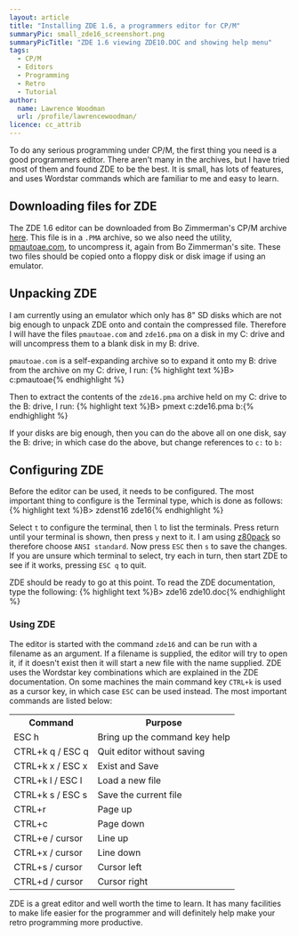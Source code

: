 ```yaml
---
layout: article
title: "Installing ZDE 1.6, a programmers editor for CP/M"
summaryPic: small_zde16_screenshort.png
summaryPicTitle: "ZDE 1.6 viewing ZDE10.DOC and showing help menu"
tags:
  - CP/M
  - Editors
  - Programming
  - Retro
  - Tutorial
author:
  name: Lawrence Woodman
  url: /profile/lawrencewoodman/
licence: cc_attrib
---
```

To do any serious programming under CP/M, the first thing you need is a good programmers editor.  There aren't many in the archives, but I have tried most of them and found ZDE to be the best.  It is small, has lots of features, and uses Wordstar commands which are familiar to me and easy to learn.

## Downloading files for ZDE
The ZDE 1.6 editor can be downloaded from Bo Zimmerman's CP/M archive [here](http://zimmers.net/anonftp/pub/cpm/editors/zde16.pma).  This file is in a `.PMA` archive, so we also need the utility, [pmautoae.com](http://zimmers.net/anonftp/pub/cpm/archivers/pmautoae.com), to uncompress it, again from Bo Zimmerman's site.  These two files should be copied onto a floppy disk or disk image if using an emulator.

## Unpacking ZDE
I am currently using an emulator which only has 8" SD disks which are not big enough to unpack ZDE onto and contain the compressed file.  Therefore I will have the files `pmautoae.com` and `zde16.pma` on a disk in my C: drive and will uncompress them to a blank disk in my B: drive.

`pmautoae.com` is a self-expanding archive so to expand it onto my B: drive from the archive on my C: drive, I run:
{% highlight text %}B> c:pmautoae{% endhighlight %}

Then to extract the contents of the `zde16.pma` archive held on my C: drive to the B: drive, I run:
{% highlight text %}B> pmext c:zde16.pma b:{% endhighlight %}

If your disks are big enough, then you can do the above all on one disk, say the B: drive; in which case do the above, but change references to `c:` to `b:`

## Configuring ZDE
Before the editor can be used, it needs to be configured.  The most important thing to configure is the Terminal type, which is done as follows:
{% highlight text %}B> zdenst16 zde16{% endhighlight %}

Select `t` to configure the terminal, then `l` to list the terminals.  Press return until your terminal is shown, then press `y` next to it.  I am using [z80pack](http://www.unix4fun.org/z80pack/) so therefore choose `ANSI standard`.  Now press `ESC` then `s` to save the changes.  If you are unsure which terminal to select, try each in turn, then start ZDE to see if it works, pressing `ESC q` to quit.


ZDE should be ready to go at this point.  To read the ZDE documentation, type the following:
{% highlight text %}B> zde16 zde10.doc{% endhighlight %}

### Using ZDE
The editor is started with the command `zde16` and can be run with a filename as an argument.  If a filename is supplied, the editor will try to open it, if it doesn't exist then it will start a new file with the name supplied.
ZDE uses the Wordstar key combinations which are explained in the ZDE documentation.  On some machines the main command key `CTRL+k` is used as a cursor key, in which case `ESC` can be used instead.  The most important commands are listed below:

<table class="neatTable">
<tr><th>Command</th><th>Purpose</th></tr>
<tr><td>ESC h</td><td>Bring up the command key help</td></tr>
<tr><td>CTRL+k q / ESC q</td><td>Quit editor without saving</td></tr>
<tr><td>CTRL+k x / ESC x</td><td>Exist and Save</td></tr>
<tr><td>CTRL+k l / ESC l</td><td>Load a new file</td></tr>
<tr><td>CTRL+k s / ESC s</td><td>Save the current file</td></tr>
<tr><td>CTRL+r</td><td>Page up</td></tr>
<tr><td>CTRL+c</td><td>Page down</td></tr>
<tr><td>CTRL+e / cursor</td><td>Line up</td></tr>
<tr><td>CTRL+x / cursor</td><td>Line down</td></tr>
<tr><td>CTRL+s / cursor</td><td>Cursor left</td></tr>
<tr><td>CTRL+d / cursor</td><td>Cursor right</td></tr>
</table>


ZDE is a great editor and well worth the time to learn.  It has many facilities to make life easier for the programmer and will definitely help make your retro programming more productive.
